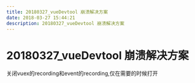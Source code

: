 ```yaml
---
title: 20180327_vueDevtool 崩溃解决方案
date: 2018-03-27 15:44:21  
description: 20180327_vueDevtool 崩溃解决方案
---
```

# 20180327_vueDevtool 崩溃解决方案

关闭vuex的recording和event的recording,仅在需要的时候打开